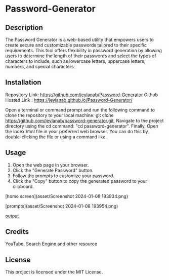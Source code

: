 # Password-Generator

## Description
The Password Generator is a web-based utility that empowers users to create secure and customizable passwords tailored to their specific requirements. This tool offers flexibility in password generation by allowing users to determine the length of their passwords and select the types of characters to include, such as lowercase letters, uppercase letters, numbers, and special characters.

## Installation

Repository Link:         https://github.com/jeylanab/Password-Generator
Github Hosted Link :     https://jeylanab.github.io/Password-Generator/

Open a terminal or command prompt and run the following command to clone the repository to your local machine: git clone https://github.com/jeylanab/password-generator.git,
Navigate to the project directory using the cd command:  "cd password-generator".
Finally, Open the index.html file in your preferred web browser. You can do this by double-clicking the file or using a command like.



## Usage
1) Open the web page in your browser.
2) Click the "Generate Password" button.
3) Follow the prompts to customize your password.
4) Click the "Copy" button to copy the generated password to your clipboard.

[home screen](asset/Screenshot 2024-01-08 193934.png)

[prompts](asset/Screenshot 2024-01-08 193954.png)

[output](https://github.com/jeylanab/Password-Generator/blob/main/asset/Screenshot%202024-01-08%20193934.png?raw=true)

## Credits
YouTube, Search Engine and other resource

## License
This project is licensed under the MIT License.
